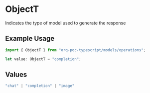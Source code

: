 # ObjectT

Indicates the type of model used to generate the response

## Example Usage

```typescript
import { ObjectT } from "orq-poc-typescript/models/operations";

let value: ObjectT = "completion";
```

## Values

```typescript
"chat" | "completion" | "image"
```